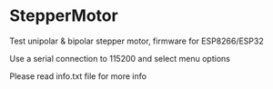 # StepperMotor
Test unipolar &amp; bipolar stepper motor, firmware for ESP8266/ESP32 

Use a serial connection to 115200 and select menu options

Please read info.txt file for more info
